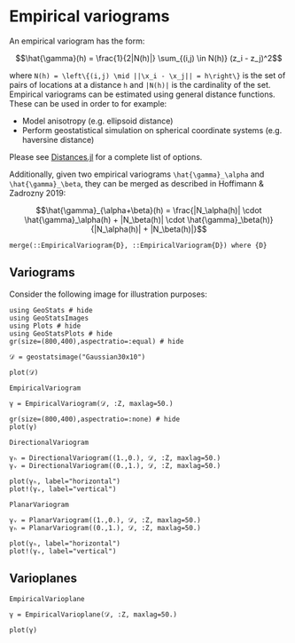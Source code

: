 # Empirical variograms

An empirical variogram has the form:

```math
\hat{\gamma}(h) = \frac{1}{2|N(h)|} \sum_{(i,j) \in N(h)} (z_i - z_j)^2
```

where ``N(h) = \left\{(i,j) \mid ||\x_i - \x_j|| = h\right\}`` is the set
of pairs of locations at a distance ``h`` and ``|N(h)|`` is the cardinality
of the set. Empirical variograms can be estimated using general distance
functions. These can be used in order to for example:

- Model anisotropy (e.g. ellipsoid distance)
- Perform geostatistical simulation on spherical coordinate systems (e.g. haversine distance)

Please see [Distances.jl](https://github.com/JuliaStats/Distances.jl)
for a complete list of options.

Additionally, given two empirical variograms ``\hat{\gamma}_\alpha`` and ``\hat{\gamma}_\beta``,
they can be merged as described in Hoffimann & Zadrozny 2019:

```math
\hat{\gamma}_{\alpha+\beta}(h) =
\frac{|N_\alpha(h)| \cdot \hat{\gamma}_\alpha(h) + |N_\beta(h)| \cdot \hat{\gamma}_\beta(h)}{|N_\alpha(h)| + |N_\beta(h)|}
```

```@docs
merge(::EmpiricalVariogram{D}, ::EmpiricalVariogram{D}) where {D}
```

## Variograms

Consider the following image for illustration purposes:

```@example empirical
using GeoStats # hide
using GeoStatsImages
using Plots # hide
using GeoStatsPlots # hide
gr(size=(800,400),aspectratio=:equal) # hide

𝒟 = geostatsimage("Gaussian30x10")

plot(𝒟)
```

```@docs
EmpiricalVariogram
```

```@example empirical
γ = EmpiricalVariogram(𝒟, :Z, maxlag=50.)

gr(size=(800,400),aspectratio=:none) # hide
plot(γ)
```

```@docs
DirectionalVariogram
```

```@example empirical
γₕ = DirectionalVariogram((1.,0.), 𝒟, :Z, maxlag=50.)
γᵥ = DirectionalVariogram((0.,1.), 𝒟, :Z, maxlag=50.)

plot(γₕ, label="horizontal")
plot!(γᵥ, label="vertical")
```

```@docs
PlanarVariogram
```

```@example empirical
γᵥ = PlanarVariogram((1.,0.), 𝒟, :Z, maxlag=50.)
γₕ = PlanarVariogram((0.,1.), 𝒟, :Z, maxlag=50.)

plot(γₕ, label="horizontal")
plot!(γᵥ, label="vertical")
```

## Varioplanes

```@docs
EmpiricalVarioplane
```

```@example empirical
γ = EmpiricalVarioplane(𝒟, :Z, maxlag=50.)

plot(γ)
```
